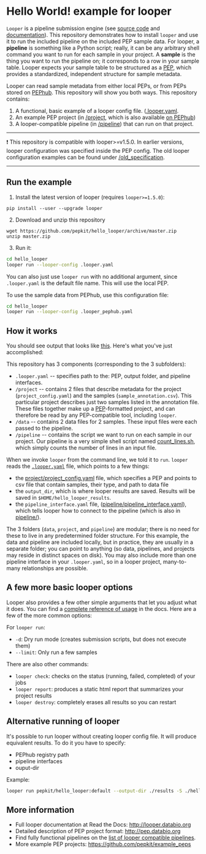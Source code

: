 # Hello World! example for looper

`Looper` is a pipeline submission engine (see [source code](https://github.com/pepkit/looper) and [documentation](http://looper.databio.org)). This repository demonstrates how to install `looper` and use it to run the included pipeline on the included PEP sample data. For looper, a **pipeline** is something like a Python script; really, it can be any arbitrary shell command you want to run for each sample in your project. A **sample** is the thing you want to run the pipeline on; it corresponds to a row in your sample table. Looper expects your sample table to be structured as a [PEP](https://pep.databio.org/), which provides a standardized, independent structure for sample metadata.

Looper can read sample metadata from either local PEPs, or from PEPs stored on [PEPhub](pephub.databio.org).
This repository will show you both ways. This repository contains:

1. A functional, basic example of a looper config file. ([.looper.yaml](/.looper.yaml).
2. An example PEP project (in [/project](/project), which is also available [on PEPhub](https://pephub.databio.org/pepkit/hello_looper?tag=default))
3. A looper-compatible pipeline (in [/pipeline](/pipeline)) that can run on that project. 

***
❗ This repository is compatible with looper>=v1.5.0. In earlier versions, looper configuration was specified inside the PEP config. The old looper configuration examples can be found under [/old_specification](/old_specification).
***

## Run the example

1. Install the latest version of looper (requires `looper>=1.5.0`):

```
pip install --user --upgrade looper
```

2. Download and unzip this repository

```
wget https://github.com/pepkit/hello_looper/archive/master.zip
unzip master.zip
```

3. Run it:

```bash
cd hello_looper
looper run --looper-config .looper.yaml
```
You can also just use `looper run` with no additional argument, since `.looper.yaml` is the default file name. This will use the local PEP.

To use the sample data from PEPhub, use this configuration file:
```bash
cd hello_looper
looper run --looper-config .looper_pephub.yaml
```

## How it works

You should see output that looks like [this](output.txt). Here's what you've just accomplished:

This repository has 3 components (corresponding to the 3 subfolders):
 * `.looper.yaml` -- specifies path to the: PEP, output folder, and pipeline interfaces.
 * `/project` -- contains 2 files that describe metadata for the project (`project_config.yaml`) and the samples (`sample_annotation.csv`). This particular project describes just two samples listed in the annotation file. These files together make up a [PEP](http://pepkit.github.io)-formatted project, and can therefore be read by any PEP-compatible tool, including `looper`.
 * `/data` -- contains 2 data files for 2 samples. These input files were each passed to the pipeline.
 * `/pipeline` -- contains the script we want to run on each sample in our project. Our pipeline is a very simple shell script named [count_lines.sh](pipeline/count_lines.sh), which simply counts the number of lines in an input file.

When we invoke `looper` from the command line, we told it to `run`.  `looper` reads the [`.looper.yaml`](.looper.yaml) file, which points to a few things:
 * the [project/project_config.yaml](project/project_config.yaml) file, which specifies a PEP and points to csv file that contain samples, their type, and path to data file
 * the `output_dir`, which is where looper results are saved. Results will be saved in `$HOME/hello_looper_results`.
 * the `pipeline_interface.yaml` file, ([pipeline/pipeline_interface.yaml](pipeline/pipeline_interface.yaml)), which tells looper how to connect to the pipeline (which is also in [pipeline/](pipeline/)).

The 3 folders (`data`, `project`, and `pipeline`) are modular; there is no need for these to live in any predetermined folder structure. For this example, the data and pipeline are included locally, but in practice, they are usually in a separate folder; you can point to anything (so data, pipelines, and projects may reside in distinct spaces on disk). You may also include more than one pipeline interface in your `.looper.yaml`, so in a looper project, many-to-many relationships are possible.

## A few more basic looper options

Looper also provides a few other simple arguments that let you adjust what it does. You can find a [complete reference of usage](http://looper.readthedocs.io/en/latest/usage.html) in the docs. Here are a few of the more common options:

For `looper run`:
- `-d`: Dry run mode (creates submission scripts, but does not execute them) 
- `--limit`: Only run a few samples 

There are also other commands:
- `looper check`: checks on the status (running, failed, completed) of your jobs
- `looper report`: produces a static html report that summarizes your project results
- `looper destroy`: completely erases all results so you can restart


## Alternative running of looper

It's possible to run looper without creating looper config file. It will produce equivalent results. To do it you have to specify:

- PEPhub registry path
- pipeline interfaces
- ouput-dir

Example:
```bash
looper run pepkit/hello_looper:default --output-dir ./results -S ./hello_looper-master/pipeline/pipeline_interface.yaml
```

## More information

* Full looper documentation at Read the Docs: http://looper.databio.org
* Detailed description of PEP project format: http://pep.databio.org
* Find fully functional pipelines on the [list of looper compatible pipelines](looper_pipelines.md).
* More example PEP projects: https://github.com/pepkit/example_peps
